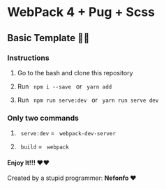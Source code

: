 # WebPack 4 + Pug + Scss
## Basic Template 🚀🚀

### Instructions

1. Go to the bash and clone this repository

2. Run <code> npm i --save </code> or <code> yarn add </code>

3. Run <code> npm run serve:dev </code> or <code> yarn run serve dev </code>

### Only two commands

1. <code> serve:dev</code> = <code> webpack-dev-server </code>

1. <code> build</code> = <code> webpack </code>


#### Enjoy It!!! ❤️❤️

Created by a stupid programmer: **Nefonfo ❤️**